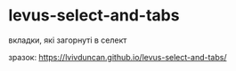 # levus-select-and-tabs

вкладки, які загорнуті в селект

зразок: https://lvivduncan.github.io/levus-select-and-tabs/